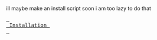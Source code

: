 ill maybe make an install script soon i am too lazy to do that

  <a href="#installation"><kbd> <br> Installation <br> </kbd></a>&ensp;&ensp;

